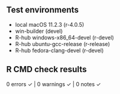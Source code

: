 ## Test environments

* local macOS 11.2.3 (r-4.0.5)
* win-builder (devel)
* R-hub windows-x86_64-devel (r-devel)
* R-hub ubuntu-gcc-release (r-release)
* R-hub fedora-clang-devel (r-devel)

## R CMD check results

0 errors ✓ | 0 warnings ✓ | 0 notes ✓
